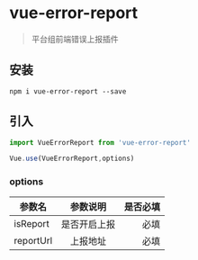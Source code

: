 # vue-error-report

> 平台组前端错误上报插件

## 安装

```
npm i vue-error-report --save
```

## 引入

```javascript
import VueErrorReport from 'vue-error-report'

Vue.use(VueErrorReport,options)
```

### options

| 参数名 | 参数说明 | 是否必填 |
| - | :-: | -:|
| isReport |  是否开启上报 | 必填 |
| reportUrl | 上报地址 | 必填 |
